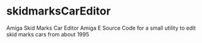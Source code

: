 # skidmarksCarEditor
Amiga Skid Marks Car Editor
Amiga E Source Code for a small utility to edit skid marks cars from about 1995
